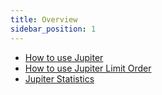 ```yaml
---
title: Overview
sidebar_position: 1
---
```


- [How to use Jupiter](/how-to-use.md)
- [How to use Jupiter Limit Order](/limit-order-guide.md)
- [Jupiter Statistics](/stats.md)